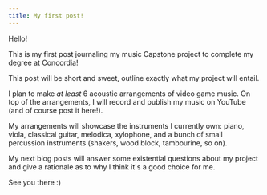 ```yaml
---
title: My first post!
---
```


Hello!

This is my first post journaling my music Capstone project to complete my
degree at Concordia!

This post will be short and sweet, outline exactly what my project will
entail.

I plan to make *at least* 6 acoustic arrangements of video game music. On top of
the arrangements, I will record and publish my music on YouTube (and of course
post it here!).

My arrangements will showcase the instruments I currently own: piano, viola,
classical guitar, melodica, xylophone, and a bunch of small percussion
instruments (shakers, wood block, tambourine, so on).

My next blog posts will answer some existential questions about my project and
give a rationale as to why I think it's a good choice for me.

See you there :)
